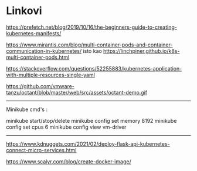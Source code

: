 # Linkovi

https://prefetch.net/blog/2019/10/16/the-beginners-guide-to-creating-kubernetes-manifests/

https://www.mirantis.com/blog/multi-container-pods-and-container-communication-in-kubernetes/
isto kao 
https://linchpiner.github.io/k8s-multi-container-pods.html

https://stackoverflow.com/questions/52255883/kubernetes-application-with-multiple-resources-single-yaml

https://github.com/vmware-tanzu/octant/blob/master/web/src/assets/octant-demo.gif


--------------------------------------------

Minikube cmd's :

minikube start/stop/delete
minikube config set memory 8192
minikube config set cpus 6
minikube config view vm-driver

---------------------------------------------

https://www.kdnuggets.com/2021/02/deploy-flask-api-kubernetes-connect-micro-services.html

https://www.scalyr.com/blog/create-docker-image/
